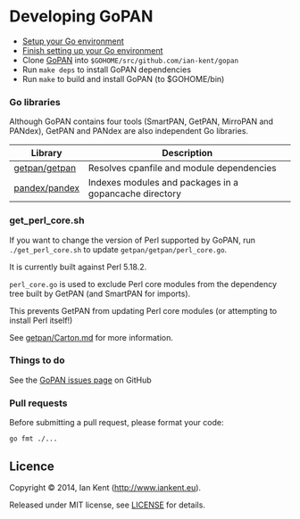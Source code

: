 Developing GoPAN
================

- [Setup your Go environment](http://golang.org/doc/install)
- [Finish setting up your Go environment](http://golang.org/doc/code.html)
- Clone [GoPAN](git@github.com:ian-kent/gopan.git) into `$GOHOME/src/github.com/ian-kent/gopan`
- Run `make deps` to install GoPAN dependencies
- Run `make` to build and install GoPAN (to $GOHOME/bin)

### Go libraries

Although GoPAN contains four tools (SmartPAN, GetPAN, MirroPAN and PANdex), GetPAN
and PANdex are also independent Go libraries.

| Library                        | Description
| ------------------------------ | ------------------------------------------------------
| [getpan/getpan](getpan/getpan) | Resolves cpanfile and module dependencies
| [pandex/pandex](pandex/pandex) | Indexes modules and packages in a gopancache directory

### get_perl_core.sh

If you want to change the version of Perl supported by GoPAN, run `./get_perl_core.sh`
to update `getpan/getpan/perl_core.go`.

It is currently built against Perl 5.18.2.

`perl_core.go` is used to exclude Perl core modules from the dependency tree built
by GetPAN (and SmartPAN for imports).

This prevents GetPAN from updating Perl core modules (or attempting to install Perl itself!)

See [getpan/Carton.md](getpan/Carton.md) for more information.

### Things to do

See the [GoPAN issues page](https://github.com/ian-kent/gopan/issues) on GitHub

### Pull requests

Before submitting a pull request, please format your code:

    go fmt ./...

## Licence

Copyright ©‎ 2014, Ian Kent (http://www.iankent.eu).

Released under MIT license, see [LICENSE](LICENSE.md) for details.

